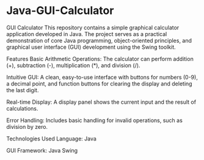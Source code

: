 # Java-GUI-Calculator
GUI Calculator
This repository contains a simple graphical calculator application developed in Java. The project serves as a practical demonstration of core Java programming, object-oriented principles, and graphical user interface (GUI) development using the Swing toolkit.

Features
Basic Arithmetic Operations: The calculator can perform addition (+), subtraction (-), multiplication (*), and division (/).

Intuitive GUI: A clean, easy-to-use interface with buttons for numbers (0-9), a decimal point, and function buttons for clearing the display and deleting the last digit.

Real-time Display: A display panel shows the current input and the result of calculations.

Error Handling: Includes basic handling for invalid operations, such as division by zero.

Technologies Used
Language: Java

GUI Framework: Java Swing

